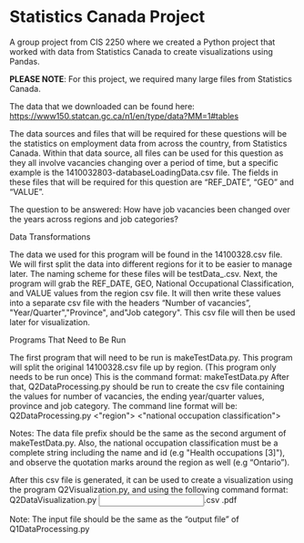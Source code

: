 # Statistics Canada Project
A group project from CIS 2250 where we created a Python project that worked with data from Statistics Canada to create visualizations using Pandas.

**PLEASE NOTE**: For this project, we required many large files from Statistics Canada.

The data that we downloaded can be found here: https://www150.statcan.gc.ca/n1/en/type/data?MM=1#tables

The data sources and files that will be required for these questions will be the statistics on employment data from across the country, from Statistics Canada.
Within that data source, all files can be used for this question as they all involve vacancies changing over a period of time, but a specific example is the 1410032803-databaseLoadingData.csv file. The fields in these files that will be required for this question are “REF_DATE”, “GEO” and “VALUE”.


The question to be answered: How have job vacancies been changed over the years across regions and job categories?

Data Transformations

The data we used for this program will be found in the 14100328.csv file. We will first split the data into different regions for it to be easier to manage later. The naming scheme for these files will be testData_<region name>.csv. Next, the program will grab the REF_DATE, GEO, National Occupational Classification, and VALUE values from the region csv file. It will then write these values into a separate csv file with the headers “Number of vacancies”, "Year/Quarter","Province", and"Job category". This csv file will then be used later for visualization.

Programs That Need to Be Run

The first program that will need to be run is makeTestData.py. This program will split the original 14100328.csv file up by region. (This program only needs to be run once) This is the command format:
makeTestData.py <job data file name> <prefix of output files>
After that, Q2DataProcessing.py should be run to create the csv file containing the values for number of vacancies, the ending year/quarter values, province and job category. The command line format will be:
Q2DataProcessing.py <data file prefix> <\"region\"> <\"national occupation classification\"> <end year-quarter> <output file>

Notes: The data file prefix should be the same as the second argument of makeTestData.py. Also, the national occupation classification must be a complete string including the name and id (e.g "Health occupations [3]"), and observe the quotation marks around the region as well (e.g “Ontario”).

After this csv file is generated, it can be used to create a visualization using the program Q2Visualization.py, and using the following command format:
Q2DataVisualization.py <input file>.csv <output file>.pdf

Note: The input file should be the same as the “output file” of Q1DataProcessing.py


